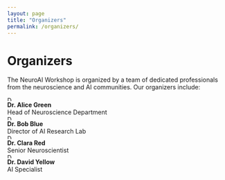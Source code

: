 ```yaml
---
layout: page
title: "Organizers"
permalink: /organizers/
---
```


# Organizers

The NeuroAI Workshop is organized by a team of dedicated professionals from the neuroscience and AI communities. Our organizers include:

<div class="organizers-container">
  <div class="organizer">
    <img src="{{ site.baseurl }}/images/organizers/Moein Khajehnejad.jpg" alt="Dr. Alice Green" class="organizer-photo" style="width: 10px; height: 10px;">
    <div class="organizer-info">
      <strong>Dr. Alice Green</strong><br>
      Head of Neuroscience Department
    </div>
  </div>

  <div class="organizer">
    <img src="{{ site.baseurl }}/images/organizers/Moein Khajehnejad.jpg" alt="Dr. Bob Blue" class="organizer-photo" style="width: 10px; height: 10px;">
    <div class="organizer-info">
      <strong>Dr. Bob Blue</strong><br>
      Director of AI Research Lab
    </div>
  </div>

  <div class="organizer">
    <img src="{{ site.baseurl }}/images/organizers/Moein Khajehnejad.jpg" alt="Dr. Clara Red" class="organizer-photo" style="width: 10px; height: 10px;">
    <div class="organizer-info">
      <strong>Dr. Clara Red</strong><br>
      Senior Neuroscientist
    </div>
  </div>

  <div class="organizer">
    <img src="{{ site.baseurl }}/images/organizers/Moein Khajehnejad.jpg" alt="Dr. David Yellow" class="organizer-photo" style="width: 10px; height: 10px;">
    <div class="organizer-info">
      <strong>Dr. David Yellow</strong><br>
      AI Specialist
    </div>
  </div>
</div>